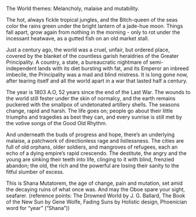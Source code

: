 The World themes:
Melancholy, malaise and mutability. 

The hot, always fickle tropical jungles, and the Bitch-queen of the seas color the rains green under the bright lantern of a jade-hue moon. Things fall apart, grow again from nothing in the morning - only to rot under the incessant heatwave, as a gutted fish on an old market stall.

Just a century ago, the world was a cruel, unfair, but ordered place, covered by the blanket of the countless garish heraldries of the Greater Principality. A country, a state, a bureaucratic nightmare of semi-independent lands with its diet bursting with fat, and its Emperor an inbreed imbecile, the Principality was a mad and blind mistress. It is long gone now, after tearing itself and all the world apart in a war that lasted half a century. 

The year is 1803 A.O, 52 years since the end of the Last War. The wounds to the world still fester under the skin of normalcy, and the earth remains puckered with the smallpox of undetonated artillery shells. The seasons change, rapid and harsh. The life goes on; people go about their little triumphs and tragedies as best they can, and every sunrise is still met by the votive songs of the Good Old Rhythm. 

And underneath the buds of progress and hope, there’s an underlying malaise, a patchwork of directionless rage and listlessness. The cities are full of old orphans, older soldiers, and mangroves of refugees, each an echo of a dying empire’s rapid crescendo. The destitute, the angry and the young are sinking their teeth into life, clinging to it with blind, frenzied abandon; the old, the rich and the powerful are losing their sanity to the fitful slumber of excess. 

This is Shana Mutatorem, the age of change, pain and mutation, set amid the decaying ruins of what once was. And may the Oboe spare your sight, seafarer.
(reference points: The Drowned World by J. G. Ballard, The Book of the New Sun by Gene Wolfe, Fading Suns by Holistic design, Phoenician word for “year” (“Shana”))